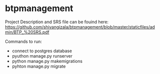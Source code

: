 # btpmanagement

Project Description and SRS file can be fouind here: https://github.com/shivangizala/btpmanagement/blob/master/staticfiles/admin/BTP_%20SRS.pdf

Commands to run:
- connect to postgres database
- pyuthon manage.py runserver
- python manage.py makemigrations
- pyhton manage.py migrate
